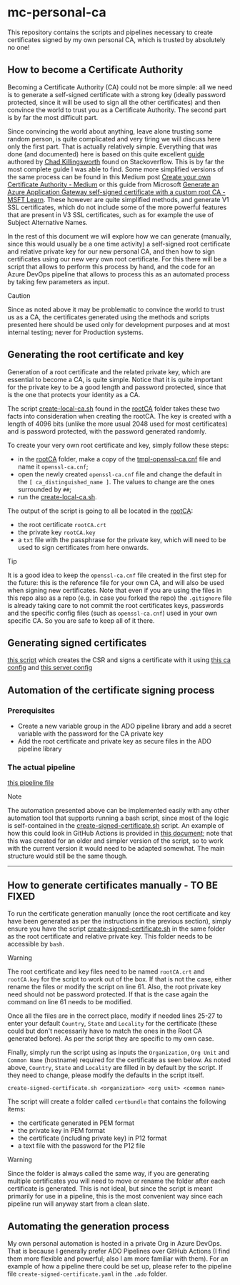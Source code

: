 # mc-personal-ca

This repository contains the scripts and pipelines necessary to create certificates signed by my own personal CA, which is trusted by absolutely no one!

## How to become a Certificate Authority

Becoming a Certificate Authority (CA) could not be more simple: all we need is to generate a self-signed certificate with a strong key (ideally password protected, since it will be used to sign all the other certificates) and then convince the world to trust you as a Certificate Authority. The second part is by far the most difficult part. 

Since convincing the world about anything, leave alone trusting some random person, is quite complicated and very tiring we will discuss here only the first part. That is actually relatively simple. Everything that was done (and documented) here is based on this quite excellent [guide](https://stackoverflow.com/questions/21297139/how-do-you-sign-a-certificate-signing-request-with-your-certification-authority/21340898#21340898) authored by [Chad Killingsworth](https://stackoverflow.com/users/1211524/chad-killingsworth) found on Stackoverflow. This is by far the most complete guide I was able to find. Some more simplified versions of the same process can be found in this Medium post [Create your own Certificate Authority - Medium](https://priyalwalpita.medium.com/create-your-own-certificate-authority-47f49d0ba086) or this guide from Microsoft [Generate an Azure Application Gateway self-signed certificate with a custom root CA - MSFT Learn](https://learn.microsoft.com/en-us/azure/application-gateway/self-signed-certificates). These however are quite simplified methods, and generate V1 SSL certificates, which do not include some of the more powerful features that are present in V3 SSL certificates, such as for example the use of Subject Alternative Names.

In the rest of this document we will explore how we can generate (manually, since this would usually be a one time activity) a self-signed root certificate and relative private key for our new personal CA, and then how to sign certificates using our new very own root certificate. For this there will be a script that allows to perform this process by hand, and the code for an Azure DevOps pipeline that allows to process this as an automated process by taking few parameters as input.

> [!CAUTION] 
> Since as noted above it may be problematic to convince the world to trust us as a CA, the certificates generated using the methods and scripts presented here should be used only for development purposes and at most internal testing; never for Production systems.

## Generating the root certificate and key

Generation of a root certificate and the related private key, which are essential to become a CA, is quite simple. Notice that it is quite important for the private key to be a good length and password protected, since that is the one that protects your identity as a CA.

The script [create-local-ca.sh](./rootCA/create-local-ca.sh) found in the [rootCA](./rootCA/) folder takes these two facts into consideration when creating the rootCA. The key is created with a length of 4096 bits (unlike the more usual 2048 used for most certificates) and is password protected, with the password generated randomly.

To create your very own root certificate and key, simply follow these steps:

* in the [rootCA](./rootCA/) folder, make a copy of the [tmpl-openssl-ca.cnf](./rootCA/tmpl-openssl-ca.cnf) file and name it `openssl-ca.cnf`;
* open the newly created `openssl-ca.cnf` file and change the default in the `[ ca_distinguished_name ]`. The values to change are the ones surrounded by `##`;
* run the [create-local-ca.sh](./rootCA/create-local-ca.sh). 

The output of the script is going to all be located in the [rootCA](./rootCA/):

* the root certificate `rootCA.crt`
* the private key `rootCA.key`
* a `txt` file with the passphrase for the private key, which will need to be used to sign certificates from here onwards.

> [!TIP]
> It is a good idea to keep the `openssl-ca.cnf` file created in the first step for the future: this is the reference file for your own CA, and will also be used when signing new certificates. Note that even if you are using the files in this repo also as a repo (e.g. in case you forked the repo) the `.gitignore` file is already taking care to not commit the root certificates keys, passwords and the specific config files (such as `openssl-ca.cnf`) used in your own specific CA. So you are safe to keep all of it there.

## Generating signed certificates

[this script](./create-signed-certificate.sh) which creates the CSR and signs a certificate with it using [this ca config](./openssl-ca.cnf) and [this server config](./openssl-srv.cnf)

## Automation of the certificate signing process

### Prerequisites

* Create a new variable group in the ADO pipeline library and add a secret variable with the password for the CA private key
* Add the root certificate and private key as secure files in the ADO pipeline library

### The actual pipeline

[this pipeline file](./.ado/create-signed-certificate.yaml)

> [!NOTE]
> The automation presented above can be implemented easily with any other automation tool that supports running a bash script, since most of the logic is self-contained in the [create-signed-certificate.sh](./create-signed-certificate.sh) script. An example of how this could look in GitHub Actions is provided in [this document](./doc/GH-Actions.md); note that this was created for an older and simpler version of the script, so to work with the current version it would need to be adapted somewhat. The main structure would still be the same though.

----------------

## How to generate certificates manually - TO BE FIXED

To run the certificate generation manually (once the root certificate and key have been generated as per the instructions in the previous section), simply ensure you have the script [create-signed-certificate.sh](./create-signed-certificate.sh) in the same folder as the root certificate and relative private key. This folder needs to be accessible by `bash`.

> [!WARNING] 
> The root certificate and key files need to be named `rootCA.crt` and `rootCA.key` for the script to work out of the box. If that is not the case, either rename the files or modify the script on line 61. Also, the root private key need should not be password protected. If that is the case again the command on line 61 needs to be modified.

Once all the files are in the correct place, modify if needed lines 25-27 to enter your default `Country`, `State` and `Locality` for the certificate (these could but don't necessarily have to match the ones in the Root CA generated before). As per the script they are specific to my own case.

Finally, simply run the script using as inputs the `Organization`, `Org Unit` and `Common Name` (hostname) required for the certificate as seen below. As noted above, `Country`, `State` and `Locality` are filled in by default by the script. If they need to change, please modify the defaults in the script itself.

```
create-signed-certificate.sh <organization> <org unit> <common name>
```

The script will create a folder called `certbundle` that contains the following items:
* the certificate generated in PEM format
* the private key in PEM format
* the certificate (including private key) in P12 format
* a text file with the password for the P12 file

> [!WARNING] 
> Since the folder is always called the same way, if you are generating multiple certificates you will need to move or rename the folder after each certificate is generated. This is not ideal, but since the script is meant primarily for use in a pipeline, this is the most convenient way since each pipeline run will anyway start from a clean slate.

## Automating the generation process

My own personal automation is hosted in a private Org in Azure DevOps. That is because I generally prefer ADO Pipelines over GitHub Actions (I find them more flexible and powerful; also I am more familiar with them). For an example of how a pipeline there could be set up, please refer to the pipeline file `create-signed-certificate.yaml` in the `.ado` folder.


